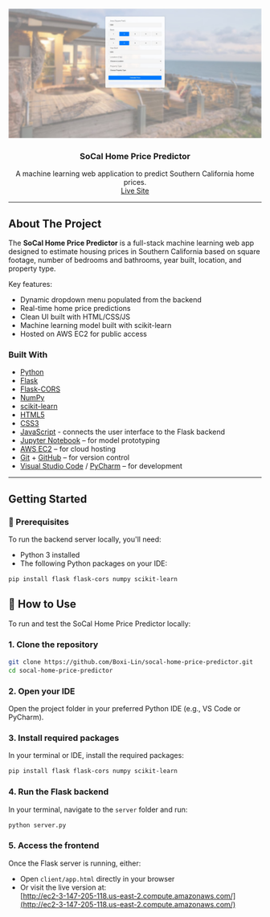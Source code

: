 <!-- PROJECT LOGO -->
<br />
<p align="center">
  <a href="https://github.com/Boxi-Lin/socal-home-price-predictor">
    <img src="REP/assets/Screenshot.jpg" alt="Screenshot" width="600">
  </a>

  <h3 align="center">SoCal Home Price Predictor</h3>

  <p align="center">
    A machine learning web application to predict Southern California home prices.
    <br />
    <a href="http://ec2-3-147-205-118.us-east-2.compute.amazonaws.com/">Live Site</a>
  </p>
</p>

---

## About The Project

The **SoCal Home Price Predictor** is a full-stack machine learning web app designed to estimate housing prices in Southern California based on square footage, number of bedrooms and bathrooms, year built, location, and property type.

Key features:
- Dynamic dropdown menu populated from the backend
- Real-time home price predictions
- Clean UI built with HTML/CSS/JS
- Machine learning model built with scikit-learn
- Hosted on AWS EC2 for public access

### Built With
- [Python](https://www.python.org/)
- [Flask](https://flask.palletsprojects.com/)
- [Flask-CORS](https://flask-cors.readthedocs.io/en/latest/)
- [NumPy](https://numpy.org/)
- [scikit-learn](https://scikit-learn.org/)
- [HTML5](https://developer.mozilla.org/en-US/docs/Web/Guide/HTML/HTML5)
- [CSS3](https://developer.mozilla.org/en-US/docs/Web/CSS)
- [JavaScript](https://developer.mozilla.org/en-US/docs/Web/JavaScript) - connects the user interface to the Flask backend
- [Jupyter Notebook](https://jupyter.org/) – for model prototyping
- [AWS EC2](https://aws.amazon.com/ec2/) – for cloud hosting
- [Git](https://git-scm.com/) + [GitHub](https://github.com/) – for version control
- [Visual Studio Code](https://code.visualstudio.com/) / [PyCharm](https://www.jetbrains.com/pycharm/) – for development


---

## Getting Started

### 🔧 Prerequisites

To run the backend server locally, you'll need:

- Python 3 installed
- The following Python packages on your IDE:
```bash
pip install flask flask-cors numpy scikit-learn
```

## 🚀 How to Use

To run and test the SoCal Home Price Predictor locally:

### 1. Clone the repository

```bash
git clone https://github.com/Boxi-Lin/socal-home-price-predictor.git
cd socal-home-price-predictor
```

### 2. Open your IDE

Open the project folder in your preferred Python IDE (e.g., VS Code or PyCharm).

### 3. Install required packages

In your terminal or IDE, install the required packages:

```bash
pip install flask flask-cors numpy scikit-learn
```

### 4. Run the Flask backend

In your terminal, navigate to the `server` folder and run:

```bash
python server.py
```

### 5. Access the frontend

Once the Flask server is running, either:

- Open `client/app.html` directly in your browser
- Or visit the live version at:  
  [http://ec2-3-147-205-118.us-east-2.compute.amazonaws.com/](http://ec2-3-147-205-118.us-east-2.compute.amazonaws.com/)
